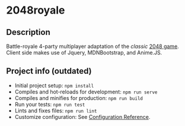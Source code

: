 # 2048royale

## Description

Battle-royale 4-party multiplayer adaptation of the *classic* [2048 game](http://www.2048game.com). Client side makes use of Jquery, MDNBootstrap, and Anime.JS.

## Project info (outdated)

- Initial project setup: `npm install`
- Compiles and hot-reloads for development: `npm run serve`
- Compiles and minifies for production: `npm run build`
- Run your tests: `npm run test`
- Lints and fixes files: `npm run lint`
- Customize configuration: See [Configuration Reference](https://cli.vuejs.org/config/).
